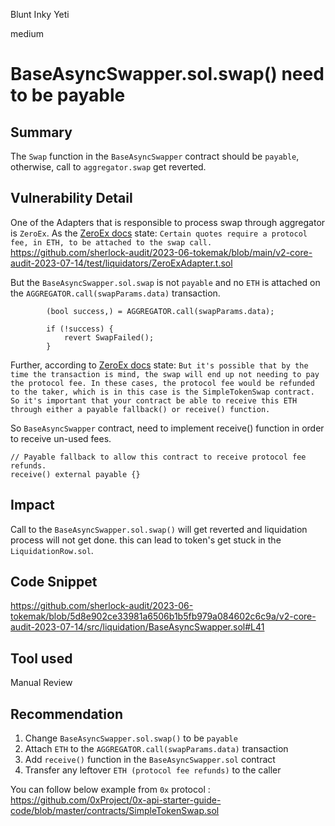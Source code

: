 Blunt Inky Yeti

medium

# BaseAsyncSwapper.sol.swap() need to be payable
## Summary
The `Swap` function in the `BaseAsyncSwapper` contract should be `payable`, otherwise, call to `aggregator.swap` get reverted.

## Vulnerability Detail
One of the Adapters that is responsible to process swap through aggregator is `ZeroEx`. As the [ZeroEx docs](https://0x.org/docs/0x-swap-api/guides/use-0x-api-liquidity-in-your-smart-contracts#payable-fallback) state: `Certain quotes require a protocol fee, in ETH, to be attached to the swap call.`
https://github.com/sherlock-audit/2023-06-tokemak/blob/main/v2-core-audit-2023-07-14/test/liquidators/ZeroExAdapter.t.sol

But the `BaseAsyncSwapper.sol.swap` is not `payable` and no `ETH` is attached on the `AGGREGATOR.call(swapParams.data)` transaction.

```solidity
        (bool success,) = AGGREGATOR.call(swapParams.data);

        if (!success) {
            revert SwapFailed();
        } 
```
Further, according to [ZeroEx docs](https://0x.org/docs/0x-swap-api/guides/use-0x-api-liquidity-in-your-smart-contracts#payable-fallback) state: `But it's possible that by the time the transaction is mind, the swap will end up not needing to pay the protocol fee. In these cases, the protocol fee would be refunded to the taker, which is in this case is the SimpleTokenSwap contract. So it's important that your contract be able to receive this ETH through either a payable fallback() or receive() function.`

So `BaseAsyncSwapper` contract, need to implement receive() function in order to receive un-used fees.
```solidity
// Payable fallback to allow this contract to receive protocol fee refunds.
receive() external payable {}
```

## Impact
Call to the `BaseAsyncSwapper.sol.swap()` will get reverted and liquidation process will not get done. this can lead to token's get stuck in the `LiquidationRow.sol`.

## Code Snippet
https://github.com/sherlock-audit/2023-06-tokemak/blob/5d8e902ce33981a6506b1b5fb979a084602c6c9a/v2-core-audit-2023-07-14/src/liquidation/BaseAsyncSwapper.sol#L41

## Tool used
Manual Review

## Recommendation

1. Change `BaseAsyncSwapper.sol.swap()` to be `payable` 
2. Attach `ETH` to the `AGGREGATOR.call(swapParams.data)` transaction
3. Add `receive()` function in the `BaseAsyncSwapper.sol` contract
4. Transfer any leftover `ETH (protocol fee refunds)` to the caller

You can follow below example from `0x` protocol :
https://github.com/0xProject/0x-api-starter-guide-code/blob/master/contracts/SimpleTokenSwap.sol
